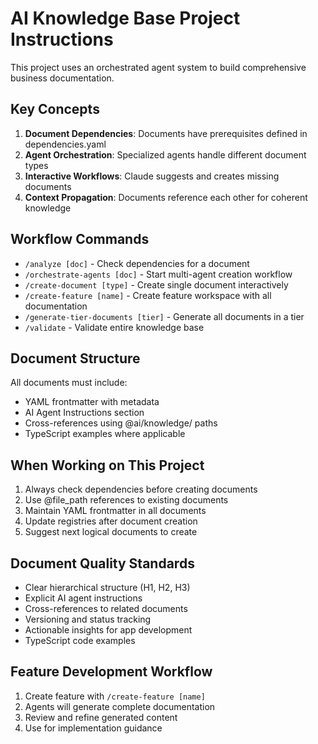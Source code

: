 # AI Knowledge Base Project Instructions

This project uses an orchestrated agent system to build comprehensive business documentation.

## Key Concepts

1. **Document Dependencies**: Documents have prerequisites defined in dependencies.yaml
2. **Agent Orchestration**: Specialized agents handle different document types
3. **Interactive Workflows**: Claude suggests and creates missing documents
4. **Context Propagation**: Documents reference each other for coherent knowledge

## Workflow Commands

- `/analyze [doc]` - Check dependencies for a document
- `/orchestrate-agents [doc]` - Start multi-agent creation workflow
- `/create-document [type]` - Create single document interactively
- `/create-feature [name]` - Create feature workspace with all documentation
- `/generate-tier-documents [tier]` - Generate all documents in a tier
- `/validate` - Validate entire knowledge base

## Document Structure

All documents must include:

- YAML frontmatter with metadata
- AI Agent Instructions section
- Cross-references using @ai/knowledge/ paths
- TypeScript examples where applicable

## When Working on This Project

1. Always check dependencies before creating documents
2. Use @file_path references to existing documents
3. Maintain YAML frontmatter in all documents
4. Update registries after document creation
5. Suggest next logical documents to create

## Document Quality Standards

- Clear hierarchical structure (H1, H2, H3)
- Explicit AI agent instructions
- Cross-references to related documents
- Versioning and status tracking
- Actionable insights for app development
- TypeScript code examples

## Feature Development Workflow

1. Create feature with `/create-feature [name]`
2. Agents will generate complete documentation
3. Review and refine generated content
4. Use for implementation guidance

